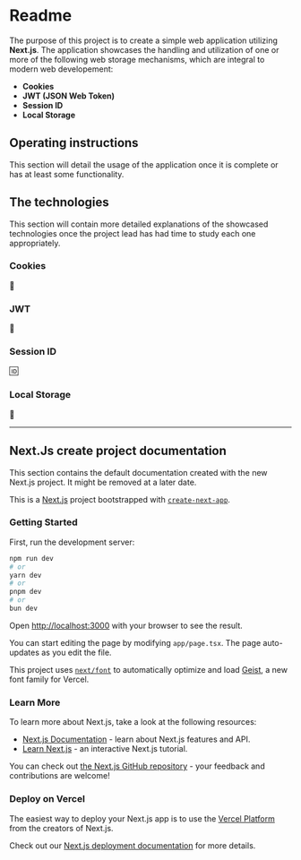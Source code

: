 # Readme

The purpose of this project is to create a simple web application utilizing **Next.js**. The application showcases the handling and utilization of one or more of the following web storage mechanisms, which are integral to modern web developement:

- **Cookies**
- **JWT (JSON Web Token)**
- **Session ID**
- **Local Storage**

## Operating instructions

This section will detail the usage of the application once it is complete or has at least some functionality. 

## The technologies

This section will contain more detailed explanations of the showcased technologies once the project lead has had time to study each one appropriately.

### Cookies

:cookie:

### JWT

:ticket:

### Session ID

:id:

### Local Storage

:ledger:


---

## Next.Js create project documentation

This section contains the default documentation created with the new Next.js project. It might be removed at a later date.

This is a [Next.js](https://nextjs.org) project bootstrapped with [`create-next-app`](https://nextjs.org/docs/app/api-reference/cli/create-next-app).

### Getting Started

First, run the development server:

```bash
npm run dev
# or
yarn dev
# or
pnpm dev
# or
bun dev
```

Open [http://localhost:3000](http://localhost:3000) with your browser to see the result.

You can start editing the page by modifying `app/page.tsx`. The page auto-updates as you edit the file.

This project uses [`next/font`](https://nextjs.org/docs/app/building-your-application/optimizing/fonts) to automatically optimize and load [Geist](https://vercel.com/font), a new font family for Vercel.

### Learn More

To learn more about Next.js, take a look at the following resources:

- [Next.js Documentation](https://nextjs.org/docs) - learn about Next.js features and API.
- [Learn Next.js](https://nextjs.org/learn) - an interactive Next.js tutorial.

You can check out [the Next.js GitHub repository](https://github.com/vercel/next.js) - your feedback and contributions are welcome!

### Deploy on Vercel

The easiest way to deploy your Next.js app is to use the [Vercel Platform](https://vercel.com/new?utm_medium=default-template&filter=next.js&utm_source=create-next-app&utm_campaign=create-next-app-readme) from the creators of Next.js.

Check out our [Next.js deployment documentation](https://nextjs.org/docs/app/building-your-application/deploying) for more details.
